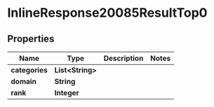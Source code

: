 # InlineResponse20085ResultTop0

## Properties
Name | Type | Description | Notes
------------ | ------------- | ------------- | -------------
**categories** | **List&lt;String&gt;** |  | 
**domain** | **String** |  | 
**rank** | **Integer** |  | 
